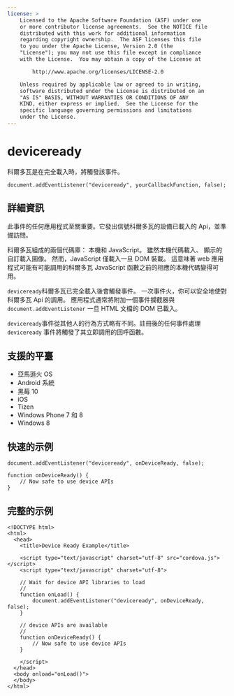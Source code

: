 ```yaml
---
license: >
    Licensed to the Apache Software Foundation (ASF) under one
    or more contributor license agreements.  See the NOTICE file
    distributed with this work for additional information
    regarding copyright ownership.  The ASF licenses this file
    to you under the Apache License, Version 2.0 (the
    "License"); you may not use this file except in compliance
    with the License.  You may obtain a copy of the License at

        http://www.apache.org/licenses/LICENSE-2.0

    Unless required by applicable law or agreed to in writing,
    software distributed under the License is distributed on an
    "AS IS" BASIS, WITHOUT WARRANTIES OR CONDITIONS OF ANY
    KIND, either express or implied.  See the License for the
    specific language governing permissions and limitations
    under the License.
---
```


# deviceready

科爾多瓦是在完全載入時，將觸發該事件。

    document.addEventListener("deviceready", yourCallbackFunction, false);
    

## 詳細資訊

此事件的任何應用程式至關重要。它發出信號科爾多瓦的設備已載入的 Api，並準備訪問。

科爾多瓦組成的兩個代碼庫： 本機和 JavaScript。 雖然本機代碼載入、 顯示的自訂載入圖像。 然而，JavaScript 僅載入一旦 DOM 裝載。 這意味著 web 應用程式可能有可能調用的科爾多瓦 JavaScript 函數之前的相應的本機代碼變得可用。

`deviceready`科爾多瓦已完全載入後會觸發事件。 一次事件火，你可以安全地使對科爾多瓦 Api 的調用。 應用程式通常將附加一個事件攔截器與 `document.addEventListener` 一旦 HTML 文檔的 DOM 已載入。

`deviceready`事件從其他人的行為方式略有不同。註冊後的任何事件處理 `deviceready` 事件將觸發了其立即調用的回呼函數。

## 支援的平臺

*   亞馬遜火 OS
*   Android 系統
*   黑莓 10
*   iOS
*   Tizen
*   Windows Phone 7 和 8
*   Windows 8

## 快速的示例

    document.addEventListener("deviceready", onDeviceReady, false);
    
    function onDeviceReady() {
        // Now safe to use device APIs
    }
    

## 完整的示例

    <!DOCTYPE html>
    <html>
      <head>
        <title>Device Ready Example</title>
    
        <script type="text/javascript" charset="utf-8" src="cordova.js"></script>
        <script type="text/javascript" charset="utf-8">
    
        // Wait for device API libraries to load
        //
        function onLoad() {
            document.addEventListener("deviceready", onDeviceReady, false);
        }
    
        // device APIs are available
        //
        function onDeviceReady() {
            // Now safe to use device APIs
        }
    
        </script>
      </head>
      <body onload="onLoad()">
      </body>
    </html>
